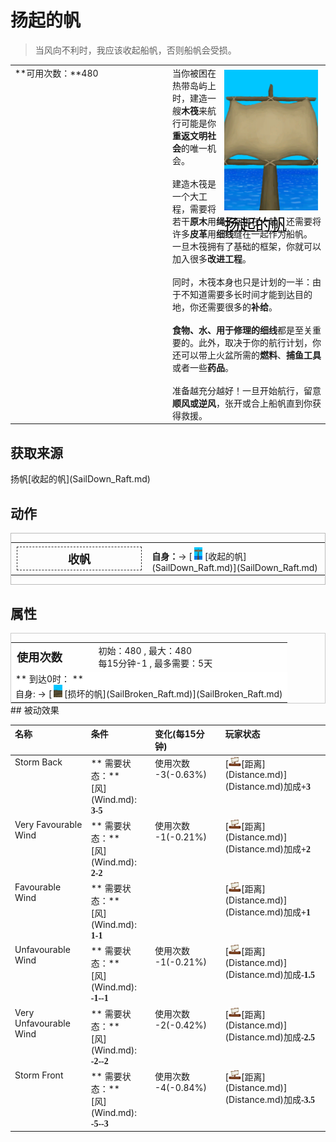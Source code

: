 # 扬起的帆  
> 当风向不利时，我应该收起船帆，否则船帆会受损。  
  
<table class="table table-bordered" data-toggle="table"  data-show-header="false"><thead style="display:none"><tr ><th  style="width:50%;text-align:left;vertical-align:top;"  >title</th><th  style="width:50%;text-align:left;vertical-align:top;"  ></th></tr></thead><tr ><td  style="width:50%;text-align:left;vertical-align:top;"  >**可用次数：**480</td><td  style="width:50%;text-align:left;vertical-align:top;"  ><div style="float:right; margin:5px"><div class="gamecard" style="width:150px; height:225px;"><a href="SailUp_Raft.md" style="color:black"><img decoding="async" src="Sprite/SailRaised.png" class="cardimage" style="max-width:150px;max-height:225px;"><span style="font-size: 25px;">扬起的帆</span></a></div></div>当你被困在热带岛屿上时，建造一艘<b>木筏</b>来航行可能是你<b>重返文明社会</b>的唯一机会。<br><br>建造木筏是一个大工程，需要将若干<b>原木</b>用<b>绳子</b>捆绑在一起，还需要将许多<b>皮革</b>用<b>细线</b>缝在一起作为船帆。<br>一旦木筏拥有了基础的框架，你就可以加入很多<b>改进工程</b>。<br><br>同时，木筏本身也只是计划的一半：由于不知道需要多长时间才能到达目的地，你还需要很多的<b>补给</b>。<br><br><b>食物、水、用于修理的细线</b>都是至关重要的。此外，取决于你的航行计划，你还可以带上火盆所需的<b>燃料</b>、<b>捕鱼工具</b>或者一些<b>药品</b>。<br><br>准备越充分越好！一旦开始航行，留意<b>顺风或逆风</b>，张开或合上船帆直到你获得救援。</td></tr></tbody></table>  
  
## 获取来源  
<div style="display:inline-block"><div class="gamedatalist" style="text-align:left;min-width:200px;min-height:0px;"><div style="display:inline-block"><div style="display:inline-block;vertical-align:middle;">扬帆</div><div style="display:inline-block;vertical-align:middle;">[收起的帆](SailDown_Raft.md)</div></div></div></div>  
  
## 动作  
<div  style="border:1px solid #BBB"><table><tr><td rowspan="2" style="width:200px;text-align:center;font-size:1.3em;font-weight:bold"><div style="padding:5px;border:1px dashed #333"><div>收帆</div></div></td><td></td></tr><tr><td><b>自身：</b>→ [<div style="width:20px;display:inline-block;text-align:center"><img decoding="async" src="Sprite/SailLowered.png" href="a.md" style="max-width:20px;max-height:20px;"></div>[收起的帆](SailDown_Raft.md)](SailDown_Raft.md)</td></tr></table></div>  
  
  
## 属性   
<div  style="border:1px solid #CCC;"><table style="margin-bottom:0px;"><tr><td style="width:30%;text-align:left; background-color:#FEFEFE;font-size:1.3em;font-weight:bold;">使用次数</td><td style="font-size:1em;background-color:#FEFEFE">初始：480 , 最大：480<br>每15分钟-1 , 最多需要：<font data-toggle="tooltip" data-placement="top" title="480TP">5天</font></td></tr><tr style="background-color:#FFFFFF"><td colspan=2>** 到达0时： **<br>自身: → [<div style="width:20px;display:inline-block;text-align:center"><img decoding="async" src="Sprite/BrokenSail.png" href="a.md" style="max-width:20px;max-height:20px;"></div>[损坏的帆](SailBroken_Raft.md)](SailBroken_Raft.md)</td></tr></table></div>  
## 被动效果  
<table class="table table-bordered" data-toggle="table"  ><thead style=""><tr ><th  style="text-align:left;vertical-align:top;"  >名称</th><th  style="text-align:left;vertical-align:top;"  >条件</th><th  style="text-align:left;vertical-align:top;"  >变化(每15分钟)</th><th  style="text-align:left;vertical-align:top;"  >玩家状态</th></tr></thead><tr ><td  style="text-align:left;vertical-align:top;"  >Storm Back</td><td  style="text-align:left;vertical-align:top;"  >** 需要状态：**<br>[风](Wind.md): <span style="font-family:ui-monospace"><b>3-5</b></span></td><td  style="text-align:left;vertical-align:top;"  >使用次数 -3(-0.63%)</td><td  style="text-align:left;vertical-align:top;"  >[<div style="width:20px;display:inline-block;text-align:center"><img decoding="async" src="Sprite/Distance.png" href="a.md" style="max-width:20px;max-height:20px;"></div>[距离](Distance.md)](Distance.md)加成<span style="font-family:ui-monospace"><b>+3</b></span></td></tr><tr ><td  style="text-align:left;vertical-align:top;"  >Very Favourable Wind</td><td  style="text-align:left;vertical-align:top;"  >** 需要状态：**<br>[风](Wind.md): <span style="font-family:ui-monospace"><b>2-2</b></span></td><td  style="text-align:left;vertical-align:top;"  >使用次数 -1(-0.21%)</td><td  style="text-align:left;vertical-align:top;"  >[<div style="width:20px;display:inline-block;text-align:center"><img decoding="async" src="Sprite/Distance.png" href="a.md" style="max-width:20px;max-height:20px;"></div>[距离](Distance.md)](Distance.md)加成<span style="font-family:ui-monospace"><b>+2</b></span></td></tr><tr ><td  style="text-align:left;vertical-align:top;"  >Favourable Wind</td><td  style="text-align:left;vertical-align:top;"  >** 需要状态：**<br>[风](Wind.md): <span style="font-family:ui-monospace"><b>1-1</b></span></td><td  style="text-align:left;vertical-align:top;"  ></td><td  style="text-align:left;vertical-align:top;"  >[<div style="width:20px;display:inline-block;text-align:center"><img decoding="async" src="Sprite/Distance.png" href="a.md" style="max-width:20px;max-height:20px;"></div>[距离](Distance.md)](Distance.md)加成<span style="font-family:ui-monospace"><b>+1</b></span></td></tr><tr ><td  style="text-align:left;vertical-align:top;"  >Unfavourable Wind</td><td  style="text-align:left;vertical-align:top;"  >** 需要状态：**<br>[风](Wind.md): <span style="font-family:ui-monospace"><b>-1--1</b></span></td><td  style="text-align:left;vertical-align:top;"  >使用次数 -1(-0.21%)</td><td  style="text-align:left;vertical-align:top;"  >[<div style="width:20px;display:inline-block;text-align:center"><img decoding="async" src="Sprite/Distance.png" href="a.md" style="max-width:20px;max-height:20px;"></div>[距离](Distance.md)](Distance.md)加成<span style="font-family:ui-monospace"><b>-1.5</b></span></td></tr><tr ><td  style="text-align:left;vertical-align:top;"  >Very Unfavourable Wind</td><td  style="text-align:left;vertical-align:top;"  >** 需要状态：**<br>[风](Wind.md): <span style="font-family:ui-monospace"><b>-2--2</b></span></td><td  style="text-align:left;vertical-align:top;"  >使用次数 -2(-0.42%)</td><td  style="text-align:left;vertical-align:top;"  >[<div style="width:20px;display:inline-block;text-align:center"><img decoding="async" src="Sprite/Distance.png" href="a.md" style="max-width:20px;max-height:20px;"></div>[距离](Distance.md)](Distance.md)加成<span style="font-family:ui-monospace"><b>-2.5</b></span></td></tr><tr ><td  style="text-align:left;vertical-align:top;"  >Storm Front</td><td  style="text-align:left;vertical-align:top;"  >** 需要状态：**<br>[风](Wind.md): <span style="font-family:ui-monospace"><b>-5--3</b></span></td><td  style="text-align:left;vertical-align:top;"  >使用次数 -4(-0.84%)</td><td  style="text-align:left;vertical-align:top;"  >[<div style="width:20px;display:inline-block;text-align:center"><img decoding="async" src="Sprite/Distance.png" href="a.md" style="max-width:20px;max-height:20px;"></div>[距离](Distance.md)](Distance.md)加成<span style="font-family:ui-monospace"><b>-3.5</b></span></td></tr></tbody></table>  
  


<script>document.title="扬起的帆 - 卡牌生存百科 Card Survival Wiki";</script>